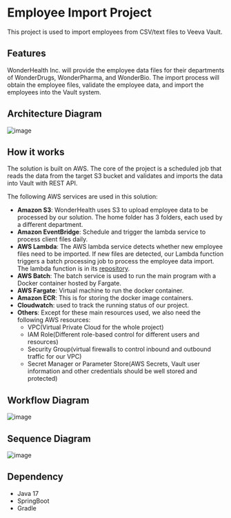 # Employee Import Project

This project is used to import employees from CSV/text files to Veeva Vault.

## Features

WonderHealth Inc. will provide the employee data files for their departments of WonderDrugs, WonderPharma, and WonderBio. 
The import process will obtain the employee files, validate the employee data, and import the employees into the Vault system.

## Architecture Diagram 

![image](https://github.com/user-attachments/assets/04ce4e8d-0b79-4d28-9a79-4d2c944736e7)

## How it works

The solution is built on AWS. The core of the project is a scheduled job that reads the data from the target S3 bucket and validates and imports the data into Vault with REST API.


The following AWS services are used in this solution:

- **Amazon S3**: WonderHealth uses S3 to upload employee data to be processed by our solution. The home folder has 3 folders, each used by a different department.
- **Amazon EventBridge**: Schedule and trigger the lambda service to process client files daily.
- **AWS Lambda**: The AWS lambda service detects whether new employee files need to be imported. If new files are detected, our Lambda function triggers a batch processing job to process the employee data import. The lambda function is in its [repository](https://github.com/JamesLiVeeva/ScheduledEventHandler).
- **AWS Batch**: The batch service is used to run the main program with a Docker container hosted by Fargate.
- **AWS Fargate**: Virtual machine to run the docker container.
- **Amazon ECR**: This is for storing the docker image containers. 
- **Cloudwatch**: used to track the running status of our project.
- **Others**: Except for these main resources used, we also need the following AWS resources:
  - VPC(Virtual Private Cloud for the whole project)
  - IAM Role(Different role-based control for different users and resources)
  - Security Group(virtual firewalls to control inbound and outbound traffic for our VPC)
  - Secret Manager or Parameter Store(AWS Secrets, Vault user information and other credentials should be well stored and protected)

## Workflow Diagram

![image](https://github.com/user-attachments/assets/da47d102-4acf-4761-9226-ad377131455a)

## Sequence Diagram 

![image](https://github.com/user-attachments/assets/8e1f7735-712a-4517-aa83-a371455fdaf5)

## Dependency

- Java 17
- SpringBoot
- Gradle



